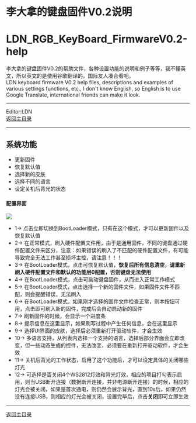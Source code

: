 ﻿李大拿的键盘固件V0.2说明
=====================
LDN_RGB_KeyBoard_FirmwareV0.2-help
=====================
李大拿的键盘固件V0.2的帮助文件，各种设置功能的说明和例子等等，我不懂英文，所以英文的是使用谷歌翻译的，国际友人凑合看吧。<br>
LDN keyboard firmware V0.2 help files, descriptions and examples of various settings functions, etc., I don't know English, so English is to use Google Translate, international friends can make it look.
****
Editor:LDN<br>
[返回主目录](https://github.com/lswhome/LDN_RGB_KeyBoard_FirmwareV0.2-help "点击返回")
****
## 系统功能
   * 更新固件
   * 恢复默认值
   * 选择新的皮肤
   * 选择不同的语言
   * 设定关机后背光的状态
#### 配置界面
![](https://github.com/lswhome/LDN_RGB_KeyBoard_FirmwareV0.2-help/blob/master/SystemCfg/SysCfg.png)
* 1-> 点击立即切换到BootLoader模式，只有在这个模式，才可以更新固件以及恢复默认值
* 2-> 在正常模式，刷入硬件配置文件用，由于是通用固件，不同的键盘通过硬件配置文件来区分，注意：如果错误的刷入了不匹配的硬件配置文件，有可能导致完全无法工作甚至损坏主控，请注意！！！
* 3-> 在BootLoader模式，点击可恢复默认值，**恢复后所有信息清空，请重新刷入硬件配置文件和默认的功能层0配置，否则键盘无法使用**
* 4-> 在BootLoader模式，点击可启动键盘固件，从而进入正常工作模式
* 5-> 在BootLoader模式，点击选择一个新的固件文件，如果固件文件不匹配，则会提醒错误，无法刷入
* 6-> 在BootLoader模式，如果刚才选择的固件文件检查正常，则本按钮可用，点击即可刷入新的固件，完成后会自动启动新的固件
* 7-> 刷新固件的时候，会显示一个进度条
* 8-> 提示信息在这里显示，如果刷写过程中产生任何信息，会在这里显示
* 9-> 选择UI界面的皮肤，选择后必须重新打开驱动软件，才会生效
* 10-> 多语言支持，从列表内选择一个支持的语言，选择后部分界面会立即改变，但一些动态生成的控件，无法改变，必须要在重新打开驱动软件，才会生效
* 11-> 关机后背光的工作状态，启用了这个功能后，才可以设定具体的关闭哪些灯光
* 12-> 可选择是否关闭4个WS2812灯效和背光灯效，相应的项目打勾表示启用，则当USB断开连接（数据断开连接，并非电源断开连接）的时候，相应的灯光会被关闭，如果是首次通电，则仍然会展示背光，直到10s后，如果仍然没有连接USB，则相应的灯光会被关闭，设置完毕后，点击**关闭**即可立即生效
****
[返回主目录](https://github.com/lswhome/LDN_RGB_KeyBoard_FirmwareV0.2-help "点击返回")
